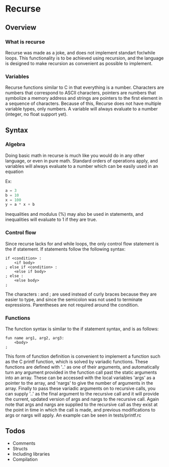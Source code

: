 # Recurse
## Overview
### What is recurse
Recurse was made as a joke, and does not implement standart for/while loops. This functionality is to be achieved using recursion, and the language is designed to make recursion as convenient as possible to implement.

### Variables
Recurse functions similar to C in that everything is a number. Characters are numbers that correspond to ASCII characters, pointers are numbers that symbolize a memory address and strings are pointers to the first element in a sequence of characters. Because of this, Recurse does not have multiple variable types, only numbers. A variable will always evaluate to a number (integer, no float support yet). 

## Syntax
### Algebra
Doing basic math in recurse is much like you would do in any other language, or even in pure math. Standard orders of operations apply, and variables will always evaluate to a number which can be easily used in an equation

Ex:
```Python
a = 3
b = 10
x = 100
y = a * x + b
```

Inequalities and modulus (%) may also be used in statements, and inequalities will evaluate to 1 if they are true.

### Control flow
Since recurse lacks for and while loops, the only control flow statement is the if statement. If statements follow the following syntax:
```
if <condition> :
    <if body>
; else if <condition> :
    <else if body>
; else :
    <else body>
;
```
The characters : and ; are used instead of curly braces because they are easier to type, and since the semicolon was not used to terminate expressions. Parentheses are not required around the condition.

### Functions
The function syntax is similar to the if statement syntax, and is as follows:
```
fun name arg1, arg2, arg3:
    <body>
;
```
This form of function definition is convenient to implement a function such as the C printf function, which is solved by variadic functions. These functions are defined with '..' as one of their arguments, and automatically turn any argument provided in the function call past the static arguments into an array. These can be accessed with the local variables 'args' as a pointer to the array, and 'nargs' to give the number of arguments in the array. Finally to pass these variadic arguments on to recursive calls, you can supply '..' as the final argument to the recursive call and it will provide the current, updated version of args and nargs to the recursive call. Again note that args and nargs are supplied to the recursive call as they exist at the point in time in which the call is made, and previous modifications to args or nargs will apply. An example can be seen in tests/printf.rc

## Todos
- Comments
- Structs
- Including libraries
- Compilation